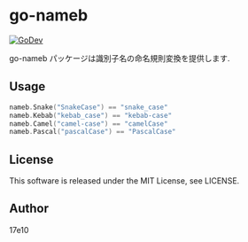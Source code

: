 # go-nameb

[![GoDev][godev-image]][godev-url]

go-nameb パッケージは識別子名の命名規則変換を提供します.

## Usage

```go
nameb.Snake("SnakeCase") == "snake_case"
nameb.Kebab("kebab_case") == "kebab-case"
nameb.Camel("camel-case") == "camelCase"
nameb.Pascal("pascalCase") == "PascalCase"
```

## License

This software is released under the MIT License, see LICENSE.

## Author

17e10

[godev-image]: https://pkg.go.dev/badge/github.com/17e10/go-nameb
[godev-url]: https://pkg.go.dev/github.com/17e10/go-nameb
